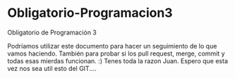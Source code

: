 # Obligatorio-Programacion3
Obligatorio de Programación 3

Podríamos utilizar este documento para hacer un seguimiento de lo que vamos haciendo.
También para probar si los pull request, merge, commit y todas esas mierdas funcionan.
:) 
Tenes toda la razon Juan. Espero que esta vez nos sea util esto del GIT.... 
